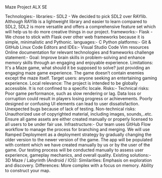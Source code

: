 Maze Project ALX SE

Technologies:-
libraries:-
	SDL2 - We decided to pick SDL2 over RAYlib. Although RAYlib is a lightweight library and easier to learn compared to SDL2, SDL2 is more versatile and offers a comprehensive feature set which will help us to do more creative things in our project.
frameworks:-
	Flask - We chose to stick with Flask over other web frameworks because it is simple, minimalistic and Pythonic.
languages:-
	C
	Python
platforms:-
	Git & GitHub
	Linux
Code Editors and IDEs:-
	Visual Studio Code
	Vim
resources
	Online documentation for relevant technologies and frameworks
challenge statement:-
Goal:
	Improve brain skills in problem-solving and enhance memory skills through an engaging and enjoyable experience.
Limitations:
	It's a Maze game, what should it be supposed to solve? just providing an engaging maze game experience.
	The game doesn’t contain enemies except the maze itself.
Target users:
	anyone seeking an entertaining gaming experience.
Local relevance:
	The project is intended to be globally accessible.  It is not confined to a specific locale.
Risks:-
Technical risks:
	Poor game performance, such as slow rendering or lag.
	Data loss or corruption could result in players losing progress or achievements.
	Poorly designed or confusing UI elements can lead to user dissatisfaction.
	Unexpected bugs because of lack of testing.
Non-technical risks:
	Unauthorized use of copyrighted material, including images, sounds,..etc.
	Ensure all game assets are either created manually or properly licensed to all users to be under fair use.
Infrastructure:-
	Our team uses GitHub Flow workflow to manage the process for branching and merging.
	We will use Ramped Deployment as a deployment strategy by gradually changing the older version to the newer version of the game.
	The app will be populated with content which we have created manually by us or by the user of the game. 
	Our testing process will be conducted manually to assess user experience, gameplay mechanics, and overall quality.
Existing solutions:-
	3D Maze / Labyrinth (Android / IOS):
Similarities:
	Emphasis on exploration and discovery.
Differences:
	More complex with a focus on memory.
	Ability to construct your map.
